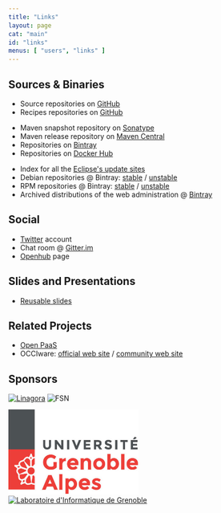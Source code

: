 ```yaml
---
title: "Links"
layout: page
cat: "main"
id: "links"
menus: [ "users", "links" ]
---
```


## Sources & Binaries

* Source repositories on [GitHub](https://github.com/roboconf)
* Recipes repositories on [GitHub](https://github.com/roboconf-recipes)

<!-- -->

* Maven snapshot repository on [Sonatype](https://oss.sonatype.org/content/repositories/snapshots/net/roboconf/)
* Maven release repository on [Maven Central](http://repo1.maven.org/maven2/net/roboconf/)
* Repositories on [Bintray](https://bintray.com/roboconf)
* Repositories on [Docker Hub](https://hub.docker.com/u/roboconf/)

<!-- -->

* Index for all the [Eclipse's update sites](https://dl.bintray.com/roboconf/roboconf-eclipse/)
* Debian repositories @ Bintray: [stable](https://dl.bintray.com/roboconf/roboconf-debian-packages/) / [unstable](https://dl.bintray.com/roboconf/roboconf-debian-packages-unstable/)
* RPM repositories @ Bintray: [stable](https://dl.bintray.com/roboconf/roboconf-rpm) / [unstable](https://dl.bintray.com/roboconf/roboconf-rpm-unstable)
* Archived distributions of the web administration @ [Bintray](https://dl.bintray.com/roboconf/roboconf-web-administration/all/)

## Social

* [Twitter](https://twitter.com/Roboconf) account
* Chat room @ [Gitter.im](https://gitter.im/roboconf/roboconf)
* [Openhub](https://www.openhub.net/p/roboconf) page

## Slides and Presentations

* [Reusable slides](reusable-slides.html)

## Related Projects

* [Open PaaS](http://open-paas.org)
* OCCIware: [official web site](http://www.occiware.org) / [community web site](http://occiware.github.io)

## Sponsors

<a href="http://linagora.com"><img src="/resources/img/sponsor-linagora.gif" alt="Linagora" width="400" /></a>
<img src="/resources/img/sponsor-fsn.jpg" alt="FSN" height="180" />

<a href="http://www.univ-grenoble-alpes.fr"><img src="/resources/img/sponsor-uga.jpg" alt="Université Grenoble-Alpes" width="260" /></a>
&nbsp;
<a href="http://www.liglab.fr"><img src="/resources/img/sponsor-lig.jpg" alt="Laboratoire d'Informatique de Grenoble" height="180" /></a>

